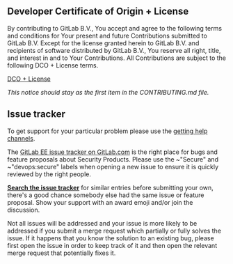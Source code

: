 ## Developer Certificate of Origin + License

By contributing to GitLab B.V., You accept and agree to the following terms and
conditions for Your present and future Contributions submitted to GitLab B.V.
Except for the license granted herein to GitLab B.V. and recipients of software
distributed by GitLab B.V., You reserve all right, title, and interest in and to
Your Contributions. All Contributions are subject to the following DCO + License
terms.

[DCO + License](https://gitlab.com/gitlab-org/dco/blob/master/README.md)

_This notice should stay as the first item in the CONTRIBUTING.md file._

## Issue tracker

To get support for your particular problem please use the
[getting help channels](https://about.gitlab.com/getting-help/).

The [GitLab EE issue tracker on GitLab.com][ee-tracker] is the right place for bugs and feature proposals about Security Products. 
Please use the ~"Secure" and ~"devops:secure" labels when opening a new issue to ensure it is quickly reviewed by the right people.

**[Search the issue tracker][ee-tracker]** for similar entries before
submitting your own, there's a good chance somebody else had the same issue or
feature proposal. Show your support with an award emoji and/or join the
discussion. 

Not all issues will be addressed and your issue is more likely to
be addressed if you submit a merge request which partially or fully solves
the issue. If it happens that you know the solution to an existing bug, please first
open the issue in order to keep track of it and then open the relevant merge
request that potentially fixes it.

[ee-tracker]: https://gitlab.com/gitlab-org/gitlab-ee/issues
